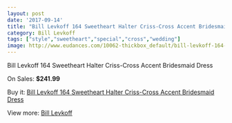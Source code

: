 ```yaml
---
layout: post
date: '2017-09-14'
title: "Bill Levkoff 164 Sweetheart Halter Criss-Cross Accent Bridesmaid Dress"
category: Bill Levkoff
tags: ["style","sweetheart","special","cross","wedding"]
image: http://www.eudances.com/10062-thickbox_default/bill-levkoff-164-sweetheart-halter-criss-cross-accent-bridesmaid-dress.jpg
---
```

Bill Levkoff 164 Sweetheart Halter Criss-Cross Accent Bridesmaid Dress

On Sales: **$241.99**
<a href="https://www.eudances.com/en/bill-levkoff/3305-bill-levkoff-164-sweetheart-halter-criss-cross-accent-bridesmaid-dress.html"><amp-img layout="responsive" width="600" height="600" src="//www.eudances.com/10062-thickbox_default/bill-levkoff-164-sweetheart-halter-criss-cross-accent-bridesmaid-dress.jpg" alt="Bill Levkoff 164 Sweetheart Halter Criss-Cross Accent Bridesmaid Dress 0" /></a>
<a href="https://www.eudances.com/en/bill-levkoff/3305-bill-levkoff-164-sweetheart-halter-criss-cross-accent-bridesmaid-dress.html"><amp-img layout="responsive" width="600" height="600" src="//www.eudances.com/10065-thickbox_default/bill-levkoff-164-sweetheart-halter-criss-cross-accent-bridesmaid-dress.jpg" alt="Bill Levkoff 164 Sweetheart Halter Criss-Cross Accent Bridesmaid Dress 1" /></a>
<a href="https://www.eudances.com/en/bill-levkoff/3305-bill-levkoff-164-sweetheart-halter-criss-cross-accent-bridesmaid-dress.html"><amp-img layout="responsive" width="600" height="600" src="//www.eudances.com/10064-thickbox_default/bill-levkoff-164-sweetheart-halter-criss-cross-accent-bridesmaid-dress.jpg" alt="Bill Levkoff 164 Sweetheart Halter Criss-Cross Accent Bridesmaid Dress 2" /></a>
<a href="https://www.eudances.com/en/bill-levkoff/3305-bill-levkoff-164-sweetheart-halter-criss-cross-accent-bridesmaid-dress.html"><amp-img layout="responsive" width="600" height="600" src="//www.eudances.com/10063-thickbox_default/bill-levkoff-164-sweetheart-halter-criss-cross-accent-bridesmaid-dress.jpg" alt="Bill Levkoff 164 Sweetheart Halter Criss-Cross Accent Bridesmaid Dress 3" /></a>

Buy it: [Bill Levkoff 164 Sweetheart Halter Criss-Cross Accent Bridesmaid Dress](https://www.eudances.com/en/bill-levkoff/3305-bill-levkoff-164-sweetheart-halter-criss-cross-accent-bridesmaid-dress.html "Bill Levkoff 164 Sweetheart Halter Criss-Cross Accent Bridesmaid Dress")

View more: [Bill Levkoff](https://www.eudances.com/en/57-bill-levkoff "Bill Levkoff")